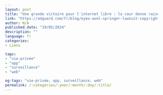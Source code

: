 ```yaml
---
layout: post
title: "Une grande victoire pour l'internet libre : la cour donne raison au bloqueur d'annonces dans une affaire de droits d'auteur"
link: "https://adguard.com/fr/blog/eyeo-axel-springer-lawsuit-copyright-win.html"
author: N/A
published_date: "19/05/2024"
description: ""
language: fr
categories:
- Liens

tags:
- "vie-privée"
- "app"
- "surveillance"
- "web"

og-tags: "vie-privée, app, surveillance, web"
permalink: /:categories/:year/:month/:day/:title/
---
```

